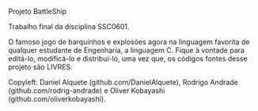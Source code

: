 Projeto BattleShip

Trabalho final da disciplina SSC0601.

O famoso jogo de barquinhos e explosões agora na linguagem favorita de qualquer estudante de Engenharia, a linguagem C. Fique à vontade para editá-lo, modificá-lo e distribuí-lo, uma vez que, os códigos fontes desse projeto são LIVRES.

Copyleft: Daniel Alquete (github.com/DanielAlquete), Rodrigo Andrade (github.com/rodrig-andrade) e Oliver Kobayashi (github.com/oliverkobayashi).

